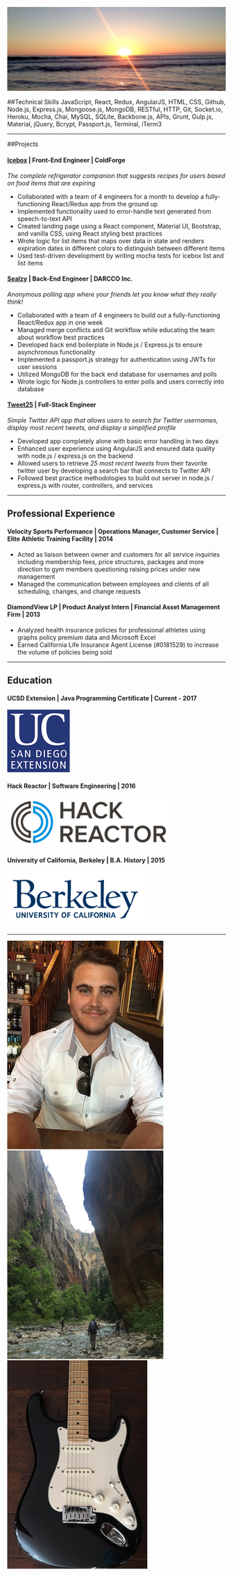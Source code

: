 ![sunset](./assets/sunset.jpg)

##Technical Skills
JavaScript, React, Redux, AngularJS, HTML, CSS, Github, Node.js, Express.js, Mongoose.js, MongoDB, RESTful, HTTP, Git, Socket.io, Heroku, Mocha, Chai, MySQL, SQLite, Backbone.js, APIs, Grunt, Gulp.js, Material, jQuery, Bcrypt, Passport.js, Terminal, iTerm3

---------

##Projects
#### [Icebox](http://www.iceboxapp.io) | Front-End Engineer | ColdForge
*The complete refrigerator companion that suggests recipes for users based on food items that are expiring*

- Collaborated with a team of 4 engineers for a month to develop a fully-functioning React/Redux app from the ground up
- Implemented functionality used to error-handle text generated from speech-to-text API
- Created landing page using a React component, Material UI, Bootstrap, and vanilla CSS, using React styling best practices
- Wrote logic for list items that maps over data in state and renders expiration dates in different colors to distinguish between
different items
- Used test-driven development by writing mocha tests for icebox list and list items

#### [Sealzy](http://www.sealzy.com) | Back-End Engineer | DARCCO Inc.
*Anonymous polling app where your friends let you know what they really think!*

- Collaborated with a team of 4 engineers to build out a fully-functioning React/Redux app in one week
- Managed merge conflicts and Git workflow while educating the team about workflow best practices
- Developed back end boilerplate in Node.js / Express.js to ensure asynchronous functionality
- Implemented a passport.js strategy for authentication using JWTs for user sessions
- Utilized MongoDB for the back end database for usernames and polls
- Wrote logic for Node.js controllers to enter polls and users correctly into database

#### [Tweet25](https://quiet-caverns-77064.herokuapp.com/) | Full-Stack Engineer
*Simple Twitter API app that allows users to search for Twitter usernames, display most recent tweets, and display a simplified profile*

- Developed app completely alone with basic error handling in two days
- Enhanced user experience using AngularJS and ensured data quality with node.js / express.js on the backend
- Allowed users to retrieve *25 most recent tweets* from their favorite twitter user by developing a search bar that connects to
Twitter API
- Followed best practice methodologies to build out server in node.js / express.js with router, controllers, and services

---------

## Professional Experience

#### Velocity Sports Performance |  Operations Manager, Customer Service | Elite Athletic Training Facility | 2014

- Acted as liaison between owner and customers for all service inquiries including membership fees, price structures, packages and more direction to gym members questioning raising prices under new management
- Managed the communication between employees and clients of all scheduling, changes, and change requests

#### DiamondView LP | Product Analyst Intern | Financial Asset Management Firm | 2013

- Analyzed health insurance policies for professional athletes using graphs policy premium data and Microsoft Excel 
- Earned California Life Insurance Agent License (#0181529) to increase the volume of policies being sold

---------

## Education
#### UCSD Extension | Java Programming Certificate | Current - 2017
![UCSD](./assets/ucsd-ext.png)
#### Hack Reactor | Software Engineering | 2016
![HackReactor](./assets/hack-reactor-logo.png) 
#### University of California, Berkeley | B.A. History | 2015
![UCBerkeley](./assets/logo-ucberkeley.png) 

---------

![Me](./assets/profile.jpg)
![Narrows](./assets/narrows.jpg)
![Strat](./assets/strat.jpg)


